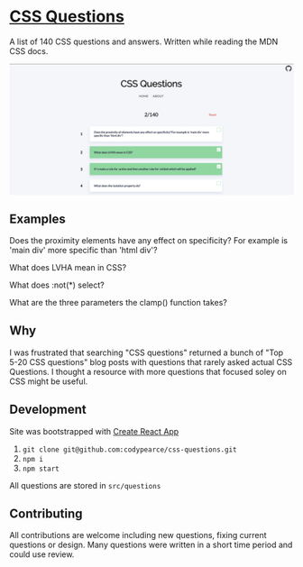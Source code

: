 # [CSS Questions](http://cssquestions.io/)

A list of 140 CSS questions and answers. Written while reading the MDN CSS docs.

<p style="margin-bottom: 0px !important;">
  <img width="800" src="static/site.png" alt="adf" align="center">
</p>

## Examples

Does the proximity elements have any effect on specificity? For example is 'main div' more specific than 'html div'?

What does LVHA mean in CSS?

What does :not(\*) select?

What are the three parameters the clamp() function takes?

## Why

I was frustrated that searching "CSS questions" returned a bunch of "Top 5-20 CSS questions" blog posts with questions that rarely asked actual CSS Questions. I thought a resource with more questions that focused soley on CSS might be useful.


## Development
Site was bootstrapped with [Create React App](https://github.com/facebook/create-react-app) 

1. `git clone git@github.com:codypearce/css-questions.git`
2. `npm i`
3. `npm start`

All questions are stored in `src/questions`

## Contributing

All contributions are welcome including new questions, fixing current questions or design. Many questions were written in a short time period and could use review.
